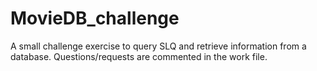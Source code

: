 # MovieDB_challenge

A small challenge exercise to query SLQ and retrieve information from a database. Questions/requests are commented in the work file.

